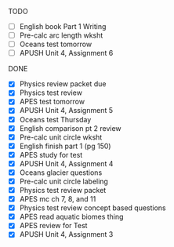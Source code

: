 TODO
- [ ] English book Part 1 Writing
- [ ] Pre-calc arc length wksht
- [ ] Oceans test tomorrow
- [ ] APUSH Unit 4, Assignment 6

DONE
- [X] Physics review packet due
- [X] Physics test review
- [X] APES test tomorrow
- [X] APUSH Unit 4, Assignment 5
- [X] Oceans test Thursday
- [X] English comparison pt 2 review
- [X] Pre-calc unit circle wksht
- [X] English finish part 1 (pg 150)
- [X] APES study for test
- [X] APUSH Unit 4, Assignment 4
- [X] Oceans glacier questions
- [X] Pre-calc unit circle labeling
- [X] Physics test review packet
- [X] APES mc ch 7, 8, and 11
- [X] Physics test review concept based questions
- [X] APES read aquatic biomes thing
- [X] APES review for Test
- [X] APUSH Unit 4, Assignment 3
